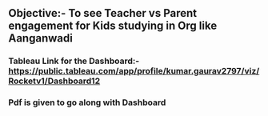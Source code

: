 #

## Objective:- To see Teacher vs Parent engagement for Kids studying in Org like Aanganwadi

### Tableau Link for the Dashboard:- https://public.tableau.com/app/profile/kumar.gaurav2797/viz/Rocketv1/Dashboard12
### Pdf is given to go along with Dashboard
